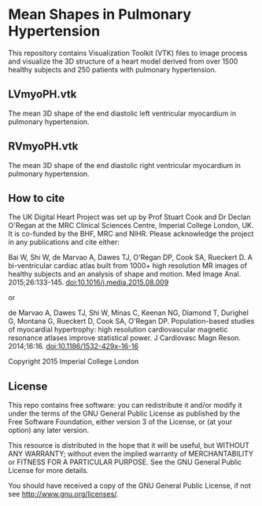 # Mean Shapes in Pulmonary Hypertension

This repository contains Visualization Toolkit (VTK) files to image process and visualize the 3D structure of a heart model derived from over 1500 healthy subjects and 250 patients with pulmonary hypertension.

## LVmyoPH.vtk

The mean 3D shape of the end diastolic left ventricular myocardium in pulmonary hypertension.

## RVmyoPH.vtk

The mean 3D shape of the end diastolic right ventricular myocardium in pulmonary hypertension.

## How to cite

The UK Digital Heart Project was set up by Prof Stuart Cook and Dr Declan O'Regan at the MRC Clinical Sciences Centre, Imperial College London, UK. It is co-funded by the BHF, MRC and NIHR. Please acknowledge the project in any publications and cite either:

Bai W, Shi W, de Marvao A, Dawes TJ, O'Regan DP, Cook SA, Rueckert D. A bi-ventricular cardiac atlas built from 1000+ high resolution MR images of healthy subjects and an analysis of shape and motion. Med Image Anal. 2015;26:133-145. [doi:10.1016/j.media.2015.08.009](http://dx.doi.org/10.1016/j.media.2015.08.009)

or 

de Marvao A, Dawes TJ, Shi W, Minas C, Keenan NG, Diamond T, Durighel G, Montana G, Rueckert D, Cook SA, O'Regan DP. Population-based studies of myocardial hypertrophy: high resolution cardiovascular magnetic resonance atlases improve statistical power. J Cardiovasc Magn Reson. 2014;16:16. [doi:10.1186/1532-429x-16-16](http://dx.doi.org/10.1186/1532-429x-16-16)

Copyright 2015 Imperial College London

## License

This repo contains free software: you can redistribute it and/or modify it under the terms of the GNU General Public License as published by the Free Software Foundation, either version 3 of the License, or (at your option) any later version.

This resource is distributed in the hope that it will be useful, but WITHOUT ANY WARRANTY; without even the implied warranty of MERCHANTABILITY or FITNESS FOR A PARTICULAR PURPOSE.  See the GNU General Public License for more details.

You should have received a copy of the GNU General Public License, if not see <http://www.gnu.org/licenses/>.
